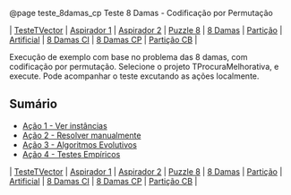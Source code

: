 @page teste_8damas_cp Teste 8 Damas - Codificação por Permutação

| [TesteTVector](teste_tvector.html) | [Aspirador 1](teste_aspirador1.html) | [Aspirador 2](teste_aspirador2.html) | [Puzzle 8](teste_puzzle8.html) | [8 Damas](teste_8damas.html) | [Partição](teste_particao.html) | [Artificial](teste_artificial.html) | [8 Damas CI](teste_8damas_ci.html) | [8 Damas CP](teste_8damas_cp.html) | [Partição CB](teste_particao_cb.html) |


Execução de exemplo com base no problema das 8 damas, com codificação por permutação. 
Selecione o projeto TProcuraMelhorativa, e execute.
Pode acompanhar o teste excutando as ações localmente.

## Sumário

- [Ação 1 - Ver instâncias](#8damas-cp1)
- [Ação 2 - Resolver manualmente](#8damas-cp2)
- [Ação 3 - Algoritmos Evolutivos](#8damas-cp3)
- [Ação 4 - Testes Empíricos](#8damas-cp6)



| [TesteTVector](teste_tvector.html) | [Aspirador 1](teste_aspirador1.html) | [Aspirador 2](teste_aspirador2.html) | [Puzzle 8](teste_puzzle8.html) | [8 Damas](teste_8damas.html) | [Partição](teste_particao.html) | [Artificial](teste_artificial.html) | [8 Damas CI](teste_8damas_ci.html) | [8 Damas CP](teste_8damas_cp.html) | [Partição CB](teste_particao_cb.html) |
